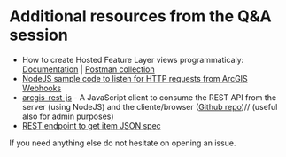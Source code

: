 # Additional resources from the Q&A session

* How to create Hosted Feature Layer views programmaticaly: [Documentation](https://github.com/esri-es/ArcGIS-REST-API/tree/master/HostedFeatureServices#hosted-feature-service---services-reference) | [Postman collection](https://github.com/esri-es/ArcGIS-REST-API/blob/master/API%20REST%20ArcGIS.postman_collection.json)
* [NodeJS sample code to listen for HTTP requests from ArcGIS Webhooks](https://github.com/esri-es/webhooks-demo-cesri20#webhooks-demo-cesri20)
* [arcgis-rest-js](https://developers.arcgis.com/arcgis-rest-js/) - A JavaScript client to consume the REST API from the server (using NodeJS) and the cliente/browser ([Github repo](https://github.com/Esri/arcgis-rest-js))// (useful also for admin purposes)
* [REST endpoint to get item JSON spec](https://developers.arcgis.com/rest/users-groups-and-items/item.htm)

If you need anything else do not hesitate on opening an issue.
